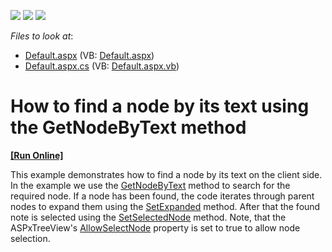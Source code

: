 <!-- default badges list -->
![](https://img.shields.io/endpoint?url=https://codecentral.devexpress.com/api/v1/VersionRange/128564345/10.2.3%2B)
[![](https://img.shields.io/badge/Open_in_DevExpress_Support_Center-FF7200?style=flat-square&logo=DevExpress&logoColor=white)](https://supportcenter.devexpress.com/ticket/details/E2445)
[![](https://img.shields.io/badge/📖_How_to_use_DevExpress_Examples-e9f6fc?style=flat-square)](https://docs.devexpress.com/GeneralInformation/403183)
<!-- default badges end -->
<!-- default file list -->
*Files to look at*:

* [Default.aspx](./CS/WebSite/Default.aspx) (VB: [Default.aspx](./VB/WebSite/Default.aspx))
* [Default.aspx.cs](./CS/WebSite/Default.aspx.cs) (VB: [Default.aspx.vb](./VB/WebSite/Default.aspx.vb))
<!-- default file list end -->
# How to find a node by its text using the GetNodeByText method
<!-- run online -->
**[[Run Online]](https://codecentral.devexpress.com/e2445/)**
<!-- run online end -->


<p>This example demonstrates how to find a node by its text on the client side.<br />
In the example we use the <a href="http://documentation.devexpress.com/#AspNet/DevExpressWebASPxTreeViewScriptsASPxClientTreeView_GetNodeByTexttopic"><u>GetNodeByText</u></a> method to search for the required node. If a node has been found, the code iterates through parent nodes to expand them using the <a href="http://documentation.devexpress.com/#AspNet/DevExpressWebASPxTreeViewScriptsASPxClientTreeViewNode_SetExpandedtopic"><u>SetExpanded</u></a> method. After that the found note is selected using the <a href="http://documentation.devexpress.com/#AspNet/DevExpressWebASPxTreeViewScriptsASPxClientTreeView_SetSelectedNodetopic"><u>SetSelectedNode</u></a> method. Note, that the ASPxTreeView's <a href="http://documentation.devexpress.com/#AspNet/DevExpressWebASPxTreeViewASPxTreeView_AllowSelectNodetopic"><u>AllowSelectNode</u></a> property is set to true to allow node selection.</p>

<br/>


